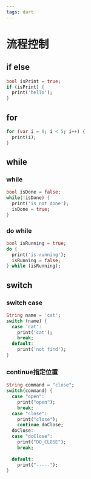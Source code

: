 ```yaml
---
tags: dart
---
```


# 流程控制

## if else

```dart
bool isPrint = true;  
if (isPrint) {  
  print('hello');  
}
```

## for

```dart
for (var i = 0; i < 5; i++) {  
  print(i);  
}
```

## while

### while

```dart
bool isDone = false;  
while(!isDone) {  
  print('is not done');  
  isDone = true;  
}
```

### do while

```dart
bool isRunning = true;  
do {  
  print('is running');  
  isRunning = false;  
} while (isRunning);
```

## switch

### switch case

```dart
String name = 'cat';  
switch (name) {  
  case 'cat':  
    print('cat');  
    break;  
  default:  
    print('not find');  
}
```

### continue指定位置

```dart
String command = "close";  
switch(command) {  
  case "open":  
    print("open");  
    break;  
  case "close":  
    print("close");  
    continue doClose;  
  doClose:  
  case "doClose":  
    print("DO_CLOSE");  
    break;  
  
  default:  
    print("-----");  
}
```
